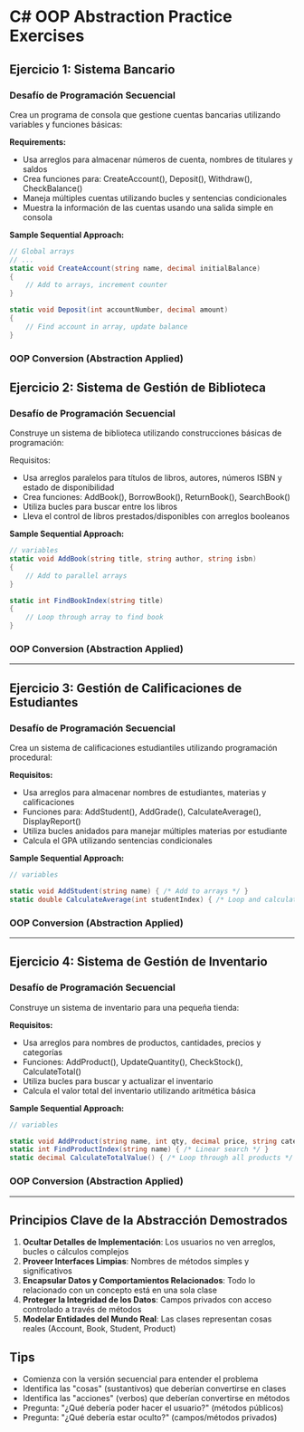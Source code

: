 # C# OOP Abstraction Practice Exercises

## Ejercicio 1: Sistema Bancario

### Desafío de Programación Secuencial
Crea un programa de consola que gestione cuentas bancarias utilizando variables y funciones básicas:

**Requirements:**
- Usa arreglos para almacenar números de cuenta, nombres de titulares y saldos
- Crea funciones para: CreateAccount(), Deposit(), Withdraw(), CheckBalance()
- Maneja múltiples cuentas utilizando bucles y sentencias condicionales
- Muestra la información de las cuentas usando una salida simple en consola

**Sample Sequential Approach:**
```csharp
// Global arrays
// ...
static void CreateAccount(string name, decimal initialBalance) 
{
    // Add to arrays, increment counter
}

static void Deposit(int accountNumber, decimal amount) 
{
    // Find account in array, update balance
}
```

### OOP Conversion (Abstraction Applied)


## Ejercicio 2: Sistema de Gestión de Biblioteca

### Desafío de Programación Secuencial
Construye un sistema de biblioteca utilizando construcciones básicas de programación:

Requisitos:

- Usa arreglos paralelos para títulos de libros, autores, números ISBN y estado de disponibilidad
- Crea funciones: AddBook(), BorrowBook(), ReturnBook(), SearchBook()
- Utiliza bucles para buscar entre los libros
- Lleva el control de libros prestados/disponibles con arreglos booleanos

**Sample Sequential Approach:**
```csharp
// variables
static void AddBook(string title, string author, string isbn)
{
    // Add to parallel arrays
}

static int FindBookIndex(string title)
{
    // Loop through array to find book
}
```

### OOP Conversion (Abstraction Applied)


---

## Ejercicio 3: Gestión de Calificaciones de Estudiantes

### Desafío de Programación Secuencial

Crea un sistema de calificaciones estudiantiles utilizando programación procedural:

**Requisitos:**

- Usa arreglos para almacenar nombres de estudiantes, materias y calificaciones
- Funciones para: AddStudent(), AddGrade(), CalculateAverage(), DisplayReport()
- Utiliza bucles anidados para manejar múltiples materias por estudiante
- Calcula el GPA utilizando sentencias condicionales

**Sample Sequential Approach:**
```csharp
// variables

static void AddStudent(string name) { /* Add to arrays */ }
static double CalculateAverage(int studentIndex) { /* Loop and calculate */ }
```

### OOP Conversion (Abstraction Applied)

---

## Ejercicio 4: Sistema de Gestión de Inventario

### Desafío de Programación Secuencial
Construye un sistema de inventario para una pequeña tienda:

**Requisitos:**
- Usa arreglos para nombres de productos, cantidades, precios y categorías
- Funciones: AddProduct(), UpdateQuantity(), CheckStock(), CalculateTotal()
- Utiliza bucles para buscar y actualizar el inventario
- Calcula el valor total del inventario utilizando aritmética básica

**Sample Sequential Approach:**
```csharp
// variables

static void AddProduct(string name, int qty, decimal price, string category) { }
static int FindProductIndex(string name) { /* Linear search */ }
static decimal CalculateTotalValue() { /* Loop through all products */ }
```

### OOP Conversion (Abstraction Applied)

---

## Principios Clave de la Abstracción Demostrados

1. **Ocultar Detalles de Implementación**: Los usuarios no ven arreglos, bucles o cálculos complejos
2. **Proveer Interfaces Limpias**:  Nombres de métodos simples y significativos
3. **Encapsular Datos y Comportamientos Relacionados**: Todo lo relacionado con un concepto está en una sola clase
4. **Proteger la Integridad de los Datos**: Campos privados con acceso controlado a través de métodos
5. **Modelar Entidades del Mundo Real**: Las clases representan cosas reales (Account, Book, Student, Product)

## Tips

- Comienza con la versión secuencial para entender el problema
- Identifica las "cosas" (sustantivos) que deberían convertirse en clases
- Identifica las "acciones" (verbos) que deberían convertirse en métodos
- Pregunta: "¿Qué debería poder hacer el usuario?" (métodos públicos)
- Pregunta: "¿Qué debería estar oculto?" (campos/métodos privados)

